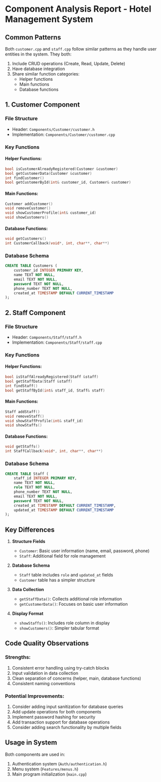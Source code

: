 # Component Analysis Report - Hotel Management System

## Common Patterns
Both `customer.cpp` and `staff.cpp` follow similar patterns as they handle user entities in the system. They both:
1. Include CRUD operations (Create, Read, Update, Delete)
2. Have database integration
3. Share similar function categories:
   - Helper functions
   - Main functions
   - Database functions

## 1. Customer Component

### File Structure
- Header: `Components/Customer/customer.h`
- Implementation: `Components/Customer/customer.cpp`

### Key Functions

#### Helper Functions:
```cpp
bool isCustomerAlreadyRegistered(Customer &customer)
bool getCustomerData(Customer &customer)
int findCustomer()
bool getCustomerById(int& customer_id, Customer& customer)
```

#### Main Functions:
```cpp
Customer addCustomer()
void removeCustomer()
void showCustomerProfile(int& customer_id)
void showCustomers()
```

#### Database Functions:
```cpp
void getCustomers()
int CustomerCallback(void*, int, char**, char**)
```

### Database Schema
```sql
CREATE TABLE Customers (
    customer_id INTEGER PRIMARY KEY,
    name TEXT NOT NULL,
    email TEXT NOT NULL,
    password TEXT NOT NULL,
    phone_number TEXT NOT NULL,
    created_at TIMESTAMP DEFAULT CURRENT_TIMESTAMP
);
```

## 2. Staff Component

### File Structure
- Header: `Components/Staff/staff.h`
- Implementation: `Components/Staff/staff.cpp`

### Key Functions

#### Helper Functions:
```cpp
bool isStaffAlreadyRegistered(Staff &staff)
bool getStaffData(Staff &staff)
int findStaff()
bool getStaffById(int& staff_id, Staff& staff)
```

#### Main Functions:
```cpp
Staff addStaff()
void removeStaff()
void showStaffProfile(int& staff_id)
void showStaffs()
```

#### Database Functions:
```cpp
void getStaffs()
int StaffCallback(void*, int, char**, char**)
```

### Database Schema
```sql
CREATE TABLE Staff (
    staff_id INTEGER PRIMARY KEY,
    name TEXT NOT NULL,
    role TEXT NOT NULL,
    phone_number TEXT NOT NULL,
    email TEXT NOT NULL,
    password TEXT NOT NULL,
    created_at TIMESTAMP DEFAULT CURRENT_TIMESTAMP,
    updated_at TIMESTAMP DEFAULT CURRENT_TIMESTAMP
);
```

## Key Differences

1. **Structure Fields**
   - `Customer`: Basic user information (name, email, password, phone)
   - `Staff`: Additional field for role management

2. **Database Schema**
   - `Staff` table includes `role` and `updated_at` fields
   - `Customer` table has a simpler structure

3. **Data Collection**
   - `getStaffData()`: Collects additional role information
   - `getCustomerData()`: Focuses on basic user information

4. **Display Format**
   - `showStaffs()`: Includes role column in display
   - `showCustomers()`: Simpler tabular format

## Code Quality Observations

### Strengths:
1. Consistent error handling using try-catch blocks
2. Input validation in data collection
3. Clean separation of concerns (helper, main, database functions)
4. Consistent naming conventions

### Potential Improvements:
1. Consider adding input sanitization for database queries
2. Add update operations for both components
3. Implement password hashing for security
4. Add transaction support for database operations
5. Consider adding search functionality by multiple fields

## Usage in System
Both components are used in:
1. Authentication system (`Auth/authentication.h`)
2. Menu system (`Features/menus.h`)
3. Main program initialization (`main.cpp`)